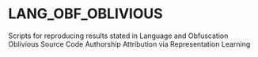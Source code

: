 # LANG_OBF_OBLIVIOUS
Scripts for reproducing results stated in Language and Obfuscation Oblivious Source Code Authorship Attribution via Representation Learning
